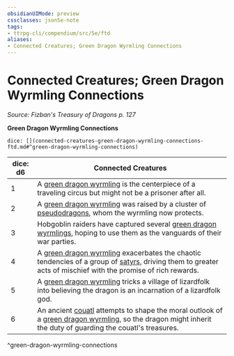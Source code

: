 ```yaml
---
obsidianUIMode: preview
cssclasses: json5e-note
tags:
- ttrpg-cli/compendium/src/5e/ftd
aliases:
- Connected Creatures; Green Dragon Wyrmling Connections
---
```

# Connected Creatures; Green Dragon Wyrmling Connections
*Source: Fizban's Treasury of Dragons p. 127* 

**Green Dragon Wyrmling Connections**

`dice: [](connected-creatures-green-dragon-wyrmling-connections-ftd.md#^green-dragon-wyrmling-connections)`

| dice: d6 | Connected Creatures |
|----------|---------------------|
| 1 | A [green dragon wyrmling](/3-Mechanics/CLI/Compendium/bestiary/dragon/green-dragon-wyrmling.md) is the centerpiece of a traveling circus but might not be a prisoner after all. |
| 2 | A [green dragon wyrmling](/3-Mechanics/CLI/Compendium/bestiary/dragon/green-dragon-wyrmling.md) was raised by a cluster of [pseudodragons](/3-Mechanics/CLI/Compendium/bestiary/dragon/pseudodragon.md), whom the wyrmling now protects. |
| 3 | Hobgoblin raiders have captured several [green dragon wyrmlings](/3-Mechanics/CLI/Compendium/bestiary/dragon/green-dragon-wyrmling.md), hoping to use them as the vanguards of their war parties. |
| 4 | A [green dragon wyrmling](/3-Mechanics/CLI/Compendium/bestiary/dragon/green-dragon-wyrmling.md) exacerbates the chaotic tendencies of a group of [satyrs](/3-Mechanics/CLI/Compendium/bestiary/fey/satyr.md), driving them to greater acts of mischief with the promise of rich rewards. |
| 5 | A [green dragon wyrmling](/3-Mechanics/CLI/Compendium/bestiary/dragon/green-dragon-wyrmling.md) tricks a village of lizardfolk into believing the dragon is an incarnation of a lizardfolk god. |
| 6 | An ancient [couatl](/3-Mechanics/CLI/Compendium/bestiary/celestial/couatl.md) attempts to shape the moral outlook of a [green dragon wyrmling](/3-Mechanics/CLI/Compendium/bestiary/dragon/green-dragon-wyrmling.md), so the dragon might inherit the duty of guarding the couatl's treasures. |
^green-dragon-wyrmling-connections